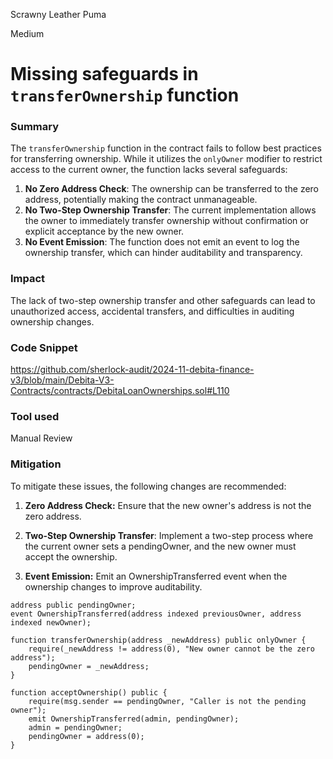 Scrawny Leather Puma

Medium

# Missing safeguards in `transferOwnership` function

### Summary

The `transferOwnership` function in the contract fails to follow best practices for transferring ownership. While it utilizes the `onlyOwner` modifier to restrict access to the current owner, the function lacks several safeguards:

1. **No Zero Address Check**: The ownership can be transferred to the zero address, potentially making the contract unmanageable.
2. **No Two-Step Ownership Transfer**: The current implementation allows the owner to immediately transfer ownership without confirmation or explicit acceptance by the new owner.
3. **No Event Emission**: The function does not emit an event to log the ownership transfer, which can hinder auditability and transparency.

### Impact

The lack of two-step ownership transfer and other safeguards can lead to unauthorized access, accidental transfers, and difficulties in auditing ownership changes.

### Code Snippet
https://github.com/sherlock-audit/2024-11-debita-finance-v3/blob/main/Debita-V3-Contracts/contracts/DebitaLoanOwnerships.sol#L110

### Tool used
Manual Review

### Mitigation

To mitigate these issues, the following changes are recommended:

1. **Zero Address Check:**
Ensure that the new owner's address is not the zero address.

2. **Two-Step Ownership Transfer**:
Implement a two-step process where the current owner sets a pendingOwner, and the new owner must accept the ownership.

3. **Event Emission:**
Emit an OwnershipTransferred event when the ownership changes to improve auditability.

```solidity
address public pendingOwner;
event OwnershipTransferred(address indexed previousOwner, address indexed newOwner);

function transferOwnership(address _newAddress) public onlyOwner {
    require(_newAddress != address(0), "New owner cannot be the zero address");
    pendingOwner = _newAddress;
}

function acceptOwnership() public {
    require(msg.sender == pendingOwner, "Caller is not the pending owner");
    emit OwnershipTransferred(admin, pendingOwner);
    admin = pendingOwner;
    pendingOwner = address(0);
}

``` 